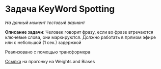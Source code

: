 # Задача KeyWord Spotting
*На данный момент тестовый вариант*

**Описание задачи**: Человек говорит фразу, если во фразе втречаются ключевые слова, они маркируются. Должно работать в прямом эфире или с небольшой (1 сек.) задержкой

Реализовано с помощью трансформера  

[Ссылка](https://wandb.ai/lost_in_thoughts/KWS) на прогонку на Weights and Biases
